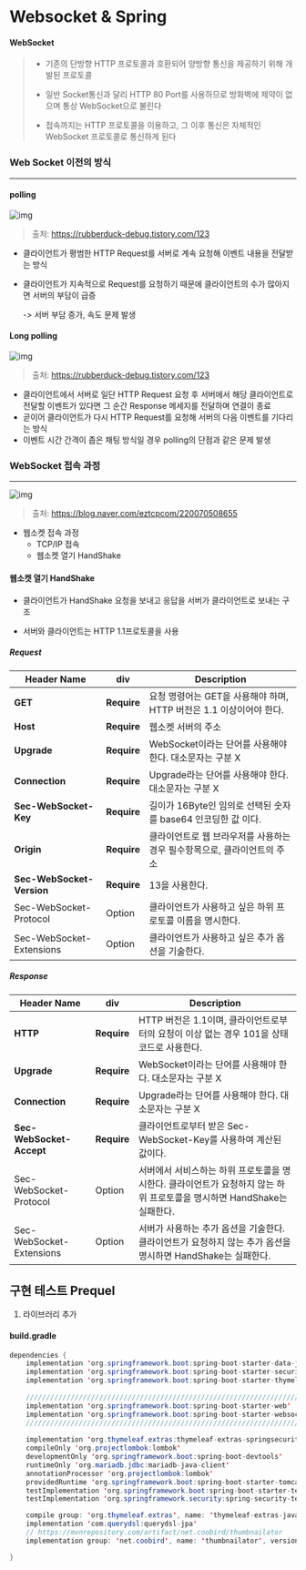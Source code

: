 # Websocket & Spring



#### WebSocket

> - 기존의 단방향 HTTP 프로토콜과 호환되어 양방향 통신을 제공하기 위해 개발된 프로토콜
>
> - 일반 Socket통신과 달리 HTTP 80 Port를 사용하므로 방화벽에 제약이 없으며 통상 WebSocket으로 불린다
> - 접속까지는 HTTP 프로토콜을 이용하고, 그 이후 통신은 자체적인 WebSocket 프로토콜로 통신하게 된다





### Web Socket 이전의 방식

-----

#### polling

![img](https://blog.kakaocdn.net/dn/72boS/btq1ovGdhCT/z6rLZSGt7Nu91JceVB2cLk/img.gif)

> 출처: https://rubberduck-debug.tistory.com/123

- 클라이언트가 평범한 HTTP Request를 서버로 계속 요청해 이벤트 내용을 전달받는 방식

- 클라이언트가 지속적으로 Request를 요청하기 때문에 클라이언트의 수가 많아지면 서버의 부담이 급증

  -> 서버 부담 증가, 속도 문제 발생





#### Long polling

![img](https://blog.kakaocdn.net/dn/bkGQ0s/btq1pAUOs8A/ew01JYR616U6VFmytsvPf0/img.gif)

> 출처: https://rubberduck-debug.tistory.com/123

- 클라이언트에서 서버로 일단 HTTP Request 요청 후 서버에서 해당 클라이언트로 전달할 이벤트가 있다면 그 순간 Response 메세지를 전달하며 연결이 종료
- 곧이어 클라이언트가 다시 HTTP Request를 요청해 서버의 다음 이벤트를 기다리는 방식
- 이벤트 시간 간격이 좁은 채팅 방식일 경우 polling의 단점과 같은 문제 발생







### WebSocket 접속 과정

---



![img](https://blog.kakaocdn.net/dn/bgngGE/btq1BxWnQVW/fpCwx5sQirmCnqjwAk6NL1/img.png)



> 출처: https://blog.naver.com/eztcpcom/220070508655



- 웹소켓 접속 과정
  - TCP/IP 접속
  - 웹소켓 열기 HandShake



#### 웹소켓 열기 HandShake

- 클라이언트가 HandShake 요청을 보내고 응답을 서버가 클라이언트로 보내는 구조

- 서버와 클라이언트는 HTTP 1.1프로토콜을 사용



##### Request

| **Header Name**           | **div**     | **Description**                                              |
| ------------------------- | ----------- | ------------------------------------------------------------ |
| **GET**                   | **Require** | 요청 명령어는 GET을 사용해야 하며, HTTP 버전은 1.1 이상이어야 한다. |
| **Host**                  | **Require** | 웹소켓 서버의 주소                                           |
| **Upgrade**               | **Require** | WebSocket이라는 단어를 사용해야 한다. 대소문자는 구분 X      |
| **Connection**            | **Require** | Upgrade라는 단어를 사용해야 한다. 대소문자는 구분 X          |
| **Sec-WebSocket-Key**     | **Require** | 길이가 16Byte인 임의로 선택된 숫자를 base64 인코딩한 값 이다. |
| **Origin**                | **Require** | 클라이언트로 웹 브라우저를 사용하는 경우 필수항목으로, 클라이언트의 주소 |
| **Sec-WebSocket-Version** | **Require** | 13을 사용한다.                                               |
| Sec-WebSocket-Protocol    | Option      | 클라이언트가 사용하고 싶은 하위 프로토콜 이름을 명시한다.    |
| Sec-WebSocket-Extensions  | Option      | 클라이언트가 사용하고 싶은 추가 옵션을 기술한다.             |



##### Response

| **Header Name**          | **div**     | **Description**                                              |
| ------------------------ | ----------- | ------------------------------------------------------------ |
| **HTTP**                 | **Require** | HTTP 버전은 1.1이며, 클라이언트로부터의 요청이 이상 없는 경우 101을 상태코드로 사용한다. |
| **Upgrade**              | **Require** | WebSocket이라는 단어를 사용해야 한다. 대소문자는 구분 X      |
| **Connection**           | **Require** | Upgrade라는 단어를 사용해야 한다. 대소문자는 구분 X          |
| **Sec-WebSocket-Accept** | **Require** | 클라이언트로부터 받은 Sec-WebSocket-Key를 사용하여 계산된 값이다. |
| Sec-WebSocket-Protocol   | Option      | 서버에서 서비스하는 하위 프로토콜을 명시한다. 클라이언트가 요청하지 않는 하위 프로토콜을 명시하면 HandShake는 실패한다. |
| Sec-WebSocket-Extensions | Option      | 서버가 사용하는 추가 옵션을 기술한다. 클라이언트가 요청하지 않는 추가 옵션을 명시하면 HandShake는 실패한다. |





## 구현 테스트 Prequel

1. 라이브러리 추가

#### build.gradle

```java
dependencies {
    implementation 'org.springframework.boot:spring-boot-starter-data-jpa'
    implementation 'org.springframework.boot:spring-boot-starter-security'
    implementation 'org.springframework.boot:spring-boot-starter-thymeleaf'
    
    ///////////////////////////////////////////////////////////////////////
    implementation 'org.springframework.boot:spring-boot-starter-web'
    implementation 'org.springframework.boot:spring-boot-starter-websocket'
    ///////////////////////////////////////////////////////////////////////
    
    implementation 'org.thymeleaf.extras:thymeleaf-extras-springsecurity5'
    compileOnly 'org.projectlombok:lombok'
    developmentOnly 'org.springframework.boot:spring-boot-devtools'
    runtimeOnly 'org.mariadb.jdbc:mariadb-java-client'
    annotationProcessor 'org.projectlombok:lombok'
    providedRuntime 'org.springframework.boot:spring-boot-starter-tomcat'
    testImplementation 'org.springframework.boot:spring-boot-starter-test'
    testImplementation 'org.springframework.security:spring-security-test'

    compile group: 'org.thymeleaf.extras', name: 'thymeleaf-extras-java8time'
    implementation 'com.querydsl:querydsl-jpa'
    // https://mvnrepository.com/artifact/net.coobird/thumbnailator
    implementation group: 'net.coobird', name: 'thumbnailator', version: '0.4.8'

}
```


